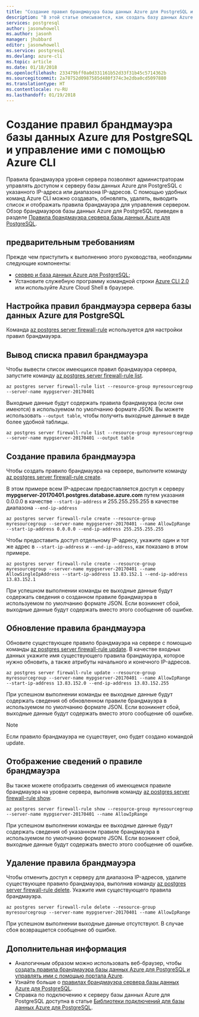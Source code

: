 ```yaml
---
title: "Создание правил брандмауэра базы данных Azure для PostgreSQL и управление ими с помощью Azure CLI | Документация Майкрософт"
description: "В этой статье описывается, как создать базу данных Azure для правил брандмауэра PostgreSQL и управлять ею с помощью интерфейса командной строки Azure."
services: postgresql
author: jasonwhowell
ms.author: jasonh
manager: jhubbard
editor: jasonwhowell
ms.service: postgresql
ms.devlang: azure-cli
ms.topic: article
ms.date: 01/18/2018
ms.openlocfilehash: 233479bff0a0d331161b52d33f31b45c5714362b
ms.sourcegitcommit: 2a70752d0987585d480f374c3e2dba0cd5097880
ms.translationtype: HT
ms.contentlocale: ru-RU
ms.lasthandoff: 01/19/2018
---
```

# <a name="create-and-manage-azure-database-for-postgresql-firewall-rules-using-azure-cli"></a>Создание правил брандмауэра базы данных Azure для PostgreSQL и управление ими с помощью Azure CLI
Правила брандмауэра уровня сервера позволяют администраторам управлять доступом к серверу базы данных Azure для PostgreSQL с указанного IP-адреса или диапазона IP-адресов. С помощью удобных команд Azure CLI можно создавать, обновлять, удалять, выводить список и отображать правила брандмауэра для управления сервером. Обзор брандмауэров базы данных Azure для PostgreSQL приведен в разделе [Правила брандмауэра сервера базы данных Azure для PostgreSQL](concepts-firewall-rules.md).

## <a name="prerequisites"></a>предварительным требованиям
Прежде чем приступить к выполнению этого руководства, необходимы следующие компоненты:
- [сервер и база данных Azure для PostgreSQL](quickstart-create-server-database-azure-cli.md);
- Установите служебную программу командной строки [Azure CLI 2.0](/cli/azure/install-azure-cli) или используйте Azure Cloud Shell в браузере.

## <a name="configure-firewall-rules-for-azure-database-for-postgresql"></a>Настройка правил брандмауэра сервера базы данных Azure для PostgreSQL
Команда [az postgres server firewall-rule](/cli/azure/postgres/server/firewall-rule) используется для настройки правил брандмауэра.

## <a name="list-firewall-rules"></a>Вывод списка правил брандмауэра 
Чтобы вывести список имеющихся правил брандмауэра сервера, запустите команду [az postgres server firewall-rule list](/cli/azure/postgres/server/firewall-rule#az_postgres_server_firewall_rule_list).
```azurecli-interactive
az postgres server firewall-rule list --resource-group myresourcegroup --server-name mypgserver-20170401
```
Выходные данные будут содержать правила брандмауэра (если они имеются) в используемом по умолчанию формате JSON. Вы можете использовать `--output table`, чтобы получить выходные данные в виде более удобной таблицы.
```azurecli-interactive
az postgres server firewall-rule list --resource-group myresourcegroup --server-name mypgserver-20170401 --output table
```
## <a name="create-firewall-rule"></a>Создание правила брандмауэра
Чтобы создать правило брандмауэра на сервере, выполните команду [az postgres server firewall-rule create](/cli/azure/postgres/server/firewall-rule#az_postgres_server_firewall_rule_create). 

В этом примере всем IP-адресам предоставляется доступ к серверу **mypgserver-20170401.postgres.database.azure.com** путем указания 0.0.0.0 в качестве `--start-ip-address` и 255.255.255.255 в качестве диапазона `--end-ip-address`
```azurecli-interactive
az postgres server firewall-rule create --resource-group myresourcegroup --server-name mypgserver-20170401 --name AllowIpRange --start-ip-address 0.0.0.0 --end-ip-address 255.255.255.255
```
Чтобы предоставить доступ отдельному IP-адресу, укажите один и тот же адрес в `--start-ip-address` и `--end-ip-address`, как показано в этом примере.
```azurecli-interactive
az postgres server firewall-rule create --resource-group myresourcegroup --server-name mypgserver-20170401 --name AllowSingleIpAddress --start-ip-address 13.83.152.1 --end-ip-address 13.83.152.1
```
При успешном выполнении команды ее выходные данные будут содержать сведения о созданном правиле брандмауэра в используемом по умолчанию формате JSON. Если возникнет сбой, выходные данные будут содержать вместо этого сообщение об ошибке.

## <a name="update-firewall-rule"></a>Обновление правила брандмауэра 
Обновите существующее правило брандмауэра на сервере с помощью команды [az postgres server firewall-rule update](/cli/azure/postgres/server/firewall-rule#az_postgres_server_firewall_rule_update). В качестве входных данных укажите имя существующего правила брандмауэра, которое нужно обновить, а также атрибуты начального и конечного IP-адресов.
```azurecli-interactive
az postgres server firewall-rule update --resource-group myresourcegroup --server-name mypgserver-20170401 --name AllowIpRange --start-ip-address 13.83.152.0 --end-ip-address 13.83.152.255
```
При успешном выполнении команды ее выходные данные будут содержать сведения об обновленном правиле брандмауэра в используемом по умолчанию формате JSON. Если возникнет сбой, выходные данные будут содержать вместо этого сообщение об ошибке.
> [!NOTE]
> Если правило брандмауэра не существует, оно будет создано командой update.

## <a name="show-firewall-rule-details"></a>Отображение сведений о правиле брандмауэра
Вы также можете отобразить сведения об имеющемся правиле брандмауэра на уровне сервера, выполнив команду [az postgres server firewall-rule show](/cli/azure/postgres/server/firewall-rule#az_postgres_server_firewall_rule_show).
```azurecli-interactive
az postgres server firewall-rule show --resource-group myresourcegroup --server-name mypgserver-20170401 --name AllowIpRange
```
При успешном выполнении команды ее выходные данные будут содержать сведения об указанном правиле брандмауэра в используемом по умолчанию формате JSON. Если возникнет сбой, выходные данные будут содержать вместо этого сообщение об ошибке.

## <a name="delete-firewall-rule"></a>Удаление правила брандмауэра
Чтобы отменить доступ к серверу для диапазона IP-адресов, удалите существующее правило брандмауэра, выполнив команду [az postgres server firewall-rule delete](/cli/azure/postgres/server/firewall-rule#az_postgres_server_firewall_rule_delete). Укажите имя существующего правила брандмауэра.
```azurecli-interactive
az postgres server firewall-rule delete --resource-group myresourcegroup --server-name mypgserver-20170401 --name AllowIpRange
```
При успешном выполнении выходные данные отсутствуют. В случае сбоя возвращается сообщение об ошибке.

## <a name="next-steps"></a>Дополнительная информация
- Аналогичным образом можно использовать веб-браузер, чтобы [создать правила брандмауэра базы данных Azure для PostgreSQL и управлять ими с помощью портала Azure](howto-manage-firewall-using-portal.md).
- Узнайте больше о [правилах брандмауэра сервера базы данных Azure для PostgreSQL](concepts-firewall-rules.md).
- Справка по подключению к серверу базы данных Azure для PostgreSQL доступна в статье [Библиотеки подключений для базы данных Azure для PostgreSQL](concepts-connection-libraries.md).

